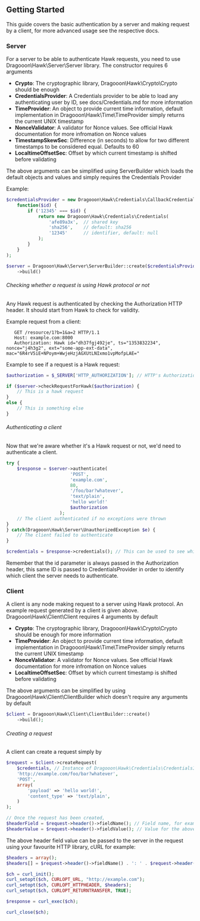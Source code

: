 Getting Started
------

This guide covers the basic authentication by a server and making request by a client, for more advanced usage see the
respective docs.

### Server

For a server to be able to authenticate Hawk requests, you need to use Dragooon\Hawk\Server\Server library. The
constructor requires 6 arguments

- **Crypto**: The cryptographic library, Dragooon\Hawk\Crypto\Crypto should be enough
- **CredentialsProvider**: A Credentials provider to be able to load any authenticating user by ID, see docs/Credentials.md
for more information
- **TimeProvider**: An object to provide current time information, default implementation in Dragooon\Hawk\Time\TimeProvider
simply returns the current UNIX timestamp
- **NonceValidator**: A validator for Nonce values. See official Hawk documentation for more infromation on Nonce values
- **TimestampSkewSec**: Difference (in seconds) to allow for two different timestamps to be considered equal. Defaults
to 60
- **LocaltimeOffsetSec**: Offset by which current timestamp is shifted before validating

The above arguments can be simplified using ServerBuilder which loads the default objects and values and simply requires
the Credentials Provider

Example:

```php
$credentialsProvider = new Dragooon\Hawk\Credentials\CallbackCredentialsProvider(
    function($id) {
        if ('12345' === $id) {
            return new Dragooon\Hawk\Credentials\Credentials(
                'afe89a3x',  // shared key
                'sha256',    // default: sha256
                '12345'      // identifier, default: null
            );
        }
    }
);

$server = Dragooon\Hawk\Server\ServerBuilder::create($credentialsProvider)
    ->build()
```

###### Checking whether a request is using Hawk protocol or not

Any Hawk request is authenticated by checking the Authorization HTTP header. It should start from Hawk to check for
validity.

Example request from a client:

```
   GET /resource/1?b=1&a=2 HTTP/1.1
   Host: example.com:8000
   Authorization: Hawk id="dh37fgj492je", ts="1353832234", nonce="j4h3g2", ext="some-app-ext-data", mac="6R4rV5iE+NPoym+WwjeHzjAGXUtLNIxmo1vpMofpLAE="
```

Example to see if a request is a Hawk request:

```php
$authorization = $_SERVER['HTTP_AUTHORIZATION']; // HTTP's Authorization passed by the client

if ($server->checkRequestForHawk($authorization) {
    // This is a hawk request
}
else {
    // This is something else
}
```

###### Authenticating a client

Now that we're aware whether it's a Hawk request or not, we'd need to authenticate a client.

```php
try {
    $response = $server->authenticate(
                        'POST',
                        'example.com',
                        80,
                        '/foo/bar?whatever',
                        'text/plain',
                        'hello world!'
                        $authorization
                    );
    // The client authenticated if no exceptions were thrown
}
} catch(Dragooon\Hawk\Server\UnauthorizedException $e) {
    // The client failed to authenticate
}

$credentials = $response->credentials(); // This can be used to see which client's ID is it to identify the user
```

Remember that the id parameter is always passed in the Authorization header, this same ID is passed to
CredentialsProvider in order to identify which client the server needs to authenticate.

### Client

A client is any node making request to a server using Hawk protocol. An example request generated by a client is given
above. Dragooon\Hawk\Client\Client requires 4 arguments by default

- **Crypto**: The cryptographic library, Dragooon\Hawk\Crypto\Crypto should be enough
for more information
- **TimeProvider**: An object to provide current time information, default implementation in Dragooon\Hawk\Time\TimeProvider
simply returns the current UNIX timestamp
- **NonceValidator**: A validator for Nonce values. See official Hawk documentation for more infromation on Nonce values
- **LocaltimeOffsetSec**: Offset by which current timestamp is shifted before validating

The above arguments can be simplified by using Dragooon\Hawk\Client\ClientBuilder which doesn't require any arguments
by default

```php
$client = Dragooon\Hawk\Client\ClientBuilder::create()
    ->build();
```

###### Creating a request

A client can create a request simply by

```php
$request = $client->createRequest(
    $credentials, // Instance of Dragooon\Hawk\Credentials\CredentialsInterface
    'http://example.com/foo/bar?whatever',
    'POST',
    array(
        'payload' => 'hello world!',
        'content_type' => 'text/plain',
    )
);

// Once the request has been created, 
$headerField = $request->header()->fieldName(); // Field name, for example "Authorization"
$headerValue = $request->header()->fieldValue(); // Value for the above field
```

The above header field value can be passed to the server in the request using your favourite HTTP library, cURL for
example:

```php
$headers = array();
$headers[] = $request->header()->fieldName() . ': ' . $request->header()->fieldValue();

$ch = curl_init();
curl_setopt($ch, CURLOPT_URL, "http://example.com");
curl_setopt($ch, CURLOPT_HTTPHEADER, $headers);
curl_setopt($ch, CURLOPT_RETURNTRANSFER, TRUE);

$response = curl_exec($ch);

curl_close($ch);
```
